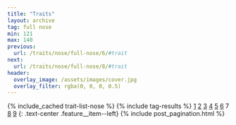 ```yaml
---
title: "Traits"
layout: archive
tag: full nose
min: 121
max: 140
previous:
  url: /traits/nose/full-nose/6/#trait
next:
  url: /traits/nose/full-nose/8/#trait
header:
  overlay_image: /assets/images/cover.jpg
  overlay_filter: rgba(0, 0, 0, 0.5)
---
```

{% include_cached trait-list-nose %}
{% include tag-results %}
[1](/traits/nose/full-nose/1/#trait) [2](/traits/nose/full-nose/2/#trait) [3](/traits/nose/full-nose/3/#trait) [4](/traits/nose/full-nose/4/#trait) [5](/traits/nose/full-nose/5/#trait) [6](/traits/nose/full-nose/6/#trait) 7 [8](/traits/nose/full-nose/8/#trait) [9](/traits/nose/full-nose/9/#trait) 
{: .text-center .feature__item--left}
{% include post_pagination.html %}
